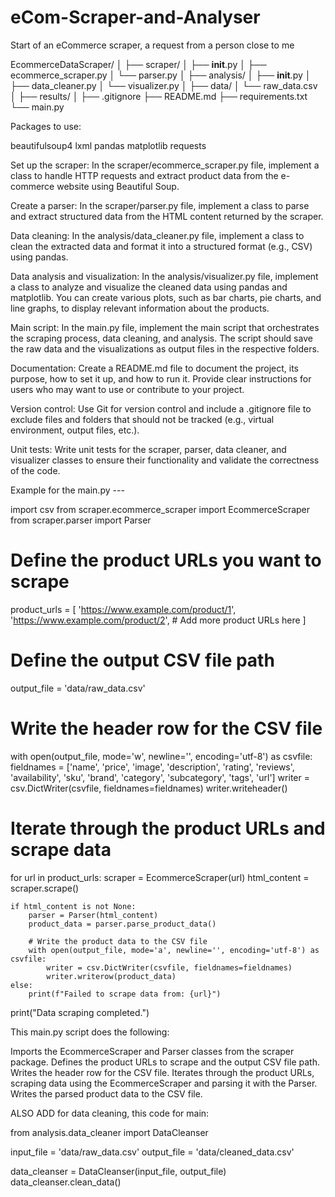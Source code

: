 # eCom-Scraper-and-Analyser

Start of an eCommerce scraper, a request from a person close to me

EcommerceDataScraper/
│
├── scraper/
│   ├── __init__.py
│   ├── ecommerce_scraper.py
│   └── parser.py
│
├── analysis/
│   ├── __init__.py
│   ├── data_cleaner.py
│   └── visualizer.py
│
├── data/
│   └── raw_data.csv
│
├── results/
│
├── .gitignore
├── README.md
├── requirements.txt
└── main.py


Packages to use:

beautifulsoup4
lxml
pandas
matplotlib
requests

Set up the scraper:
In the scraper/ecommerce_scraper.py file, implement a class to handle HTTP requests and extract product data from the e-commerce website using Beautiful Soup.

Create a parser:
In the scraper/parser.py file, implement a class to parse and extract structured data from the HTML content returned by the scraper.

Data cleaning:
In the analysis/data_cleaner.py file, implement a class to clean the extracted data and format it into a structured format (e.g., CSV) using pandas.

Data analysis and visualization:
In the analysis/visualizer.py file, implement a class to analyze and visualize the cleaned data using pandas and matplotlib. You can create various plots, such as bar charts, pie charts, and line graphs, to display relevant information about the products.

Main script:
In the main.py file, implement the main script that orchestrates the scraping process, data cleaning, and analysis. The script should save the raw data and the visualizations as output files in the respective folders.

Documentation:
Create a README.md file to document the project, its purpose, how to set it up, and how to run it. Provide clear instructions for users who may want to use or contribute to your project.

Version control:
Use Git for version control and include a .gitignore file to exclude files and folders that should not be tracked (e.g., virtual environment, output files, etc.).

Unit tests:
Write unit tests for the scraper, parser, data cleaner, and visualizer classes to ensure their functionality and validate the correctness of the code.



Example for the main.py ---

import csv
from scraper.ecommerce_scraper import EcommerceScraper
from scraper.parser import Parser

# Define the product URLs you want to scrape
product_urls = [
    'https://www.example.com/product/1',
    'https://www.example.com/product/2',
    # Add more product URLs here
]

# Define the output CSV file path
output_file = 'data/raw_data.csv'

# Write the header row for the CSV file
with open(output_file, mode='w', newline='', encoding='utf-8') as csvfile:
    fieldnames = ['name', 'price', 'image', 'description', 'rating', 'reviews', 'availability', 'sku', 'brand', 'category', 'subcategory', 'tags', 'url']
    writer = csv.DictWriter(csvfile, fieldnames=fieldnames)
    writer.writeheader()

# Iterate through the product URLs and scrape data
for url in product_urls:
    scraper = EcommerceScraper(url)
    html_content = scraper.scrape()
    
    if html_content is not None:
        parser = Parser(html_content)
        product_data = parser.parse_product_data()

        # Write the product data to the CSV file
        with open(output_file, mode='a', newline='', encoding='utf-8') as csvfile:
            writer = csv.DictWriter(csvfile, fieldnames=fieldnames)
            writer.writerow(product_data)
    else:
        print(f"Failed to scrape data from: {url}")

print("Data scraping completed.")

This main.py script does the following:

Imports the EcommerceScraper and Parser classes from the scraper package.
Defines the product URLs to scrape and the output CSV file path.
Writes the header row for the CSV file.
Iterates through the product URLs, scraping data using the EcommerceScraper and parsing it with the Parser.
Writes the parsed product data to the CSV file.

ALSO ADD for data cleaning, this code for main:

from analysis.data_cleaner import DataCleanser

input_file = 'data/raw_data.csv'
output_file = 'data/cleaned_data.csv'

data_cleanser = DataCleanser(input_file, output_file)
data_cleanser.clean_data()